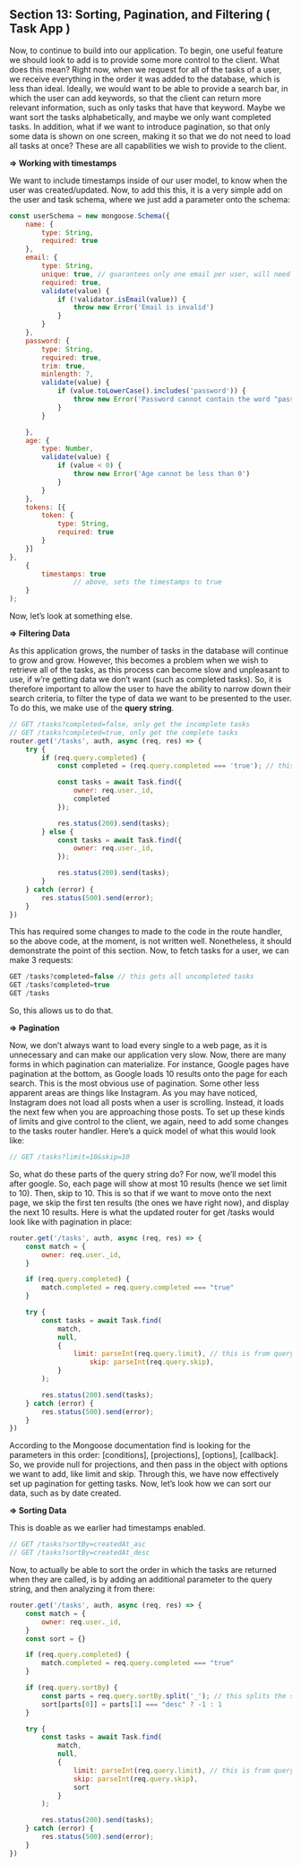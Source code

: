 ## Section 13: Sorting, Pagination, and Filtering ( Task App )

Now, to continue to build into our application. To begin, one useful feature we should look to add is to provide some more control to the client. What does this mean? Right now, when we request for all of the tasks of a user, we receive everything in the order it was added to the database, which is less than ideal. Ideally, we would want to be able to provide a search bar, in which the user can add keywords, so that the client can return more relevant information, such as only tasks that have that keyword. Maybe we want sort the tasks alphabetically, and maybe we only want completed tasks. In addition, what if we want to introduce pagination, so that only some data is shown on one screen, making it so that we do not need to load all tasks at once? These are all capabilities we wish to provide to the client.

**⇒ Working with timestamps**

We want to include timestamps inside of our user model, to know when the user was created/updated. Now, to add this this, it is a very simple add on the user and task schema, where we just add a parameter onto the schema:

```JavaScript
const userSchema = new mongoose.Schema({
    name: {
        type: String,
        required: true
    },
    email: {
        type: String,
        unique: true, // guarantees only one email per user, will need to wipe db to use an index to keep track 
        required: true,
        validate(value) {
            if (!validator.isEmail(value)) {
                throw new Error('Email is invalid')
            }
        }
    },
    password: {
        type: String,
        required: true,
        trim: true,
        minlength: 7,
        validate(value) {
            if (value.toLowerCase().includes('password')) {
                throw new Error('Password cannot contain the word "password"');
            }
        }

    },
    age: {
        type: Number,
        validate(value) {
            if (value < 0) {
                throw new Error('Age cannot be less than 0')
            }
        }
    },
    tokens: [{
        token: {
            type: String,
            required: true
        }
    }]
},
    {
        timestamps: true
				// above, sets the timestamps to true 
    }
);
```

Now, let’s look at something else.

**⇒ Filtering Data**

As this application grows, the number of tasks in the database will continue to grow and grow. However, this becomes a problem when we wish to retrieve all of the tasks, as this process can become slow and unpleasant to use, if w’re getting data we don’t want (such as completed tasks). So, it is therefore important to allow the user to have the ability to narrow down their search criteria, to filter the type of data we want to be presented to the user. To do this, we make use of the **query string**.

```JavaScript
// GET /tasks?completed=false, only get the incomplete tasks
// GET /tasks?completed=true, only get the complete tasks
router.get('/tasks', auth, async (req, res) => {
    try {
        if (req.query.completed) {
            const completed = (req.query.completed === 'true'); // this is an ineterestig JS syntax use case 

            const tasks = await Task.find({
                owner: req.user._id,
                completed
            });

            res.status(200).send(tasks);
        } else {
            const tasks = await Task.find({
                owner: req.user._id,
            });

            res.status(200).send(tasks);
        }
    } catch (error) {
        res.status(500).send(error);
    }
})
```

This has required some changes to made to the code in the route handler, so the above code, at the moment, is not written well. Nonetheless, it should demonstrate the point of this section. Now, to fetch tasks for a user, we can make 3 requests:

```JavaScript
GET /tasks?completed=false // this gets all uncompleted tasks 
GET /tasks?completed=true
GET /tasks
```

So, this allows us to do that.

**⇒ Pagination**

Now, we don’t always want to load every single to a web page, as it is unnecessary and can make our application very slow. Now, there are many forms in which pagination can materialize. For instance, Google pages have pagination at the bottom, as Google loads 10 results onto the page for each search. This is the most obvious use of pagination. Some other less apparent areas are things like Instagram. As you may have noticed, Instagram does not load all posts when a user is scrolling. Instead, it loads the next few when you are approaching those posts. To set up these kinds of limits and give control to the client, we again, need to add some changes to the tasks router handler. Here’s a quick model of what this would look like:

```JavaScript
// GET /tasks?limit=10&skip=10
```

So, what do these parts of the query string do? For now, we’ll model this after google. So, each page will show at most 10 results (hence we set limit to 10). Then, skip to 10. This is so that if we want to move onto the next page, we skip the first ten results (the ones we have right now), and display the next 10 results. Here is what the updated router for get /tasks would look like with pagination in place:

```JavaScript
router.get('/tasks', auth, async (req, res) => {
    const match = {
        owner: req.user._id,
    }

    if (req.query.completed) {
        match.completed = req.query.completed === "true"
    }

    try {
        const tasks = await Task.find(
            match,
            null,
            {
                limit: parseInt(req.query.limit), // this is from query string, a string, need integer, this js function converts this for us
	                skip: parseInt(req.query.skip),
            }
        );

        res.status(200).send(tasks);
    } catch (error) {
        res.status(500).send(error);
    }
})
```

According to the Mongoose documentation find is looking for the parameters in this order: [conditions], [projections], [options], [callback]. So, we provide null for projections, and then pass in the object with options we want to add, like limit and skip. Through this, we have now effectively set up pagination for getting tasks. Now, let’s look how we can sort our data, such as by date created.

**⇒ Sorting Data**

This is doable as we earlier had timestamps enabled.

```JavaScript
// GET /tasks?sortBy=createdAt_asc
// GET /tasks?sortBy=createdAt_desc
```

Now, to actually be able to sort the order in which the tasks are returned when they are called, is by adding an additional parameter to the query string, and then analyzing it from there:

```JavaScript
router.get('/tasks', auth, async (req, res) => {
    const match = {
        owner: req.user._id,
    }
    const sort = {}

    if (req.query.completed) {
        match.completed = req.query.completed === "true"
    }

    if (req.query.sortBy) {
        const parts = req.query.sortBy.split('_'); // this splits the string by the character passed, which in our case is the underscore, so now we know the type of sorted needed to be done 
        sort[parts[0]] = parts[1] === "desc" ? -1 : 1
    }

    try {
        const tasks = await Task.find(
            match,
            null,
            {
                limit: parseInt(req.query.limit), // this is from query string, a string, need integer, this js function converts this for us
                skip: parseInt(req.query.skip),
                sort
            }
        );

        res.status(200).send(tasks);
    } catch (error) {
        res.status(500).send(error);
    }
})
```
